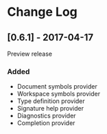 # Change Log

## [0.6.1] - 2017-04-17
Preview release
### Added
* Document symbols provider
* Workspace symbols provider
* Type definition provider
* Signature help provider
* Diagnostics provider
* Completion provider
